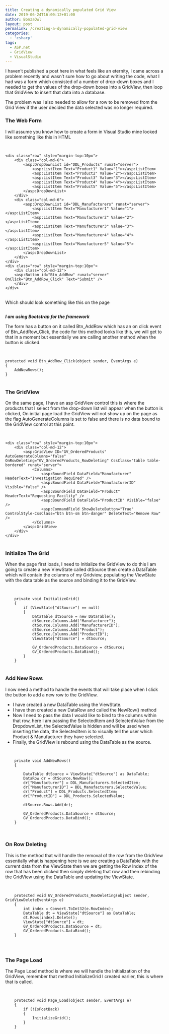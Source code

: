 ```yaml
---
title: Creating a dynamically populated Grid View
date: 2019-06-24T16:00:12+01:00
author: BonzaOwl
layout: post
permalink: /creating-a-dynamically-populated-grid-view
categories:
  - 'csharp'
tags:
  - ASP.net
  - GridView
  - VisualStudio
---
```

I haven&#8217;t published a post here in what feels like an eternity, I came across a problem recently and wasn&#8217;t sure how to go about writing the code, what I had was a form which consisted of a number of drop-down boxes and I needed to get the values of the drop-down boxes into a GridView, then loop that GridView to insert that data into a database.

The problem was I also needed to allow for a row to be removed from the Grid View if the user decided the data selected was no longer required.

### The Web Form

I will assume you know how to create a form in Visual Studio mine looked like something like this in HTML

<pre> 
<code class="html">
&lt;div class="row" style="margin-top:10px"&gt; 
    &lt;div class="col-md-6"&gt;
        &lt;asp:DropDownList id="DDL_Products" runat="server"&gt;
            &lt;asp:ListItem Text="Product1" Value="1"&gt;&lt;/asp:ListItem&gt;
            &lt;asp:ListItem Text="Product2" Value="2"&gt;&lt;/asp:ListItem&gt;
            &lt;asp:ListItem Text="Product3" Value="3"&gt;&lt;/asp:ListItem&gt;
            &lt;asp:ListItem Text="Product4" Value="4"&gt;&lt;/asp:ListItem&gt;
            &lt;asp:ListItem Text="Product5" Value="5"&gt;&lt;/asp:ListItem&gt;
        &lt;/asp:DropDownList&gt; 
    &lt;/div&gt; 
    &lt;div class="col-md-6"&gt;
        &lt;asp:DropDownList id="DDL_Manufacturers" runat="server"&gt;
            &lt;asp:ListItem Text="Manufacturer1" Value="1"&gt;&lt;/asp:ListItem&gt;
            &lt;asp:ListItem Text="Manufacturer2" Value="2"&gt;&lt;/asp:ListItem&gt;
            &lt;asp:ListItem Text="Manufacturer3" Value="3"&gt;&lt;/asp:ListItem&gt;
            &lt;asp:ListItem Text="Manufacturer4" Value="4"&gt;&lt;/asp:ListItem&gt;
            &lt;asp:ListItem Text="Manufacturer5" Value="5"&gt;&lt;/asp:ListItem&gt;
        &lt;/asp:DropDownList&gt; 
    &lt;/div&gt; 
&lt;/div&gt;
&lt;div class="row" style="margin-top:10px"&gt; 
    &lt;div class="col-md-12"&gt;
    &lt;asp:Button id="Btn_AddRow" runat="server" OnClick="Btn_AddRow_Click" Text="Submit" /&gt;
    &lt;/div&gt;
&lt;/div&gt;
</code>
</pre>

Which should look something like this on the page

[<img class="alignnone size-full wp-image-484 img-fluid " src="https://www.codenameowl.com/wp-content/uploads/2019/06/DynamicGridView-1.png" alt="" srcset="https://www.codenameowl.com/wp-content/uploads/2019/06/DynamicGridView-1.png 1147w, https://www.codenameowl.com/wp-content/uploads/2019/06/DynamicGridView-1-300x54.png 300w, https://www.codenameowl.com/wp-content/uploads/2019/06/DynamicGridView-1-768x139.png 768w, https://www.codenameowl.com/wp-content/uploads/2019/06/DynamicGridView-1-1024x185.png 1024w" sizes="(max-width: 1147px) 100vw, 1147px" />](https://www.codenameowl.com/wp-content/uploads/2019/06/DynamicGridView-1.png)

**_I am using Bootstrap for the framework_**

The form has a button on it called Btn\_AddRow which has an on click event of Btn\_AddRow_Click, the code for this method looks like this, we will get to that in a moment but essentially we are calling another method when the button is clicked.

<pre> 
<code class="csharp">
protected void Btn_AddRow_Click(object sender, EventArgs e)
{
    AddNewRows();
}
</code>
</pre>

### The GridView

On the same page, I have an asp GridView control this is where the products that I select from the drop-down list will appear when the button is clicked, On initial page load the GridView will not show up on the page as the flag AutoGenerateColumns is set to false and there is no data bound to the GridView control at this point.

<pre> 
<code class="html">
&lt;div class="row" style="margin-top:10px"&gt;
    &lt;div class="col-md-12"&gt;
        &lt;asp:GridView ID="GV_OrderedProducts" AutoGenerateColumns="false" OnRowDeleting="GV_OrderedProducts_RowDeleting" CssClass="table table-bordered" runat="server"&gt;
            &lt;Columns&gt;
                &lt;asp:BoundField DataField="Manufacturer" HeaderText="Investigation Required" /&gt;
                &lt;asp:BoundField DataField="ManufacturerID" Visible="false" /&gt;
                &lt;asp:BoundField DataField="Product" HeaderText="Requesting Facility" /&gt;
                &lt;asp:BoundField DataField="ProductID" Visible="false" /&gt;
                &lt;asp:CommandField ShowDeleteButton="True" ControlStyle-CssClass="btn btn-sm btn-danger" DeleteText="Remove Row" /&gt;                     
            &lt;/Columns&gt;
        &lt;/asp:GridView&gt;
    &lt;/div&gt;
&lt;/div&gt;
</code>
</pre>

### Initialize The Grid

When the page first loads, I need to Initialize the GridView to do this I am going to create a new ViewState called dtSource then create a DataTable which will contain the columns of my Gridview, populating the ViewState with the data table as the source and binding it to the GridView.

<pre> 
<code class="csharp">
    private void InitializeGrid()
    {
        if (ViewState["dtSource"] == null)
        {
            DataTable dtSource = new DataTable();
            dtSource.Columns.Add("Manufacturer");
            dtSource.Columns.Add("ManufacturerID");
            dtSource.Columns.Add("Product");
            dtSource.Columns.Add("ProductID");      
            ViewState["dtSource"] = dtSource;
 
            GV_OrderedProducts.DataSource = dtSource;
            GV_OrderedProducts.DataBind();
        }
    }
</code>
</pre>

### Add New Rows

I now need a method to handle the events that will take place when I click the button to add a new row to the GridView.

  * I have created a new DataTable using the ViewState.
  * I have then created a new DataRow and called the NewRow() method
  * Now I need to pass the data I would like to bind to the columns within that row, here I am passing the SelectedItem and SelectedValue from the DropdownList, the SelectedValue is hidden and will be used when inserting the data, the SelectedItem is to visually tell the user which Product & Manufacturer they have selected.
  * Finally, the GridView is rebound using the DataTable as the source.

<pre> 
<code class="csharp">
    private void AddNewRows()
    {
       
        DataTable dtSource = ViewState["dtSource"] as DataTable;
        DataRow dr = dtSource.NewRow();
        dr["Manufacturer"] = DDL_Manufacturers.SelectedItem;
        dr["ManufacturerID"] = DDL_Manufacturers.SelectedValue;
        dr["Product"] = DDL_Products.SelectedItem;
        dr["ProductID"] = DDL_Products.SelectedValue;

        dtSource.Rows.Add(dr);
 
        GV_OrderedProducts.DataSource = dtSource;
        GV_OrderedProducts.DataBind();
    }
</code>
</pre>

[<img class="alignnone size-full wp-image-485 img-fluid " src="https://www.codenameowl.com/wp-content/uploads/2019/06/GridViewNewRows.gif" alt="" />](https://www.codenameowl.com/wp-content/uploads/2019/06/GridViewNewRows.gif)

### On Row Deleting

This is the method that will handle the removal of the row from the GridView essentially what is happening here is we are creating a DataTable with the current data from the ViewState then we are getting the Row Index of the row that has been clicked then simply deleting that row and then rebinding the GridView using the DataTable and updating the ViewState.

<pre> 
<code class="csharp">
    protected void GV_OrderedProducts_RowDeleting(object sender, GridViewDeleteEventArgs e)
    {
        int index = Convert.ToInt32(e.RowIndex);
        DataTable dt = ViewState["dtSource"] as DataTable;
        dt.Rows[index].Delete();
        ViewState["dtSource"] = dt;
        GV_OrderedProducts.DataSource = dt;
        GV_OrderedProducts.DataBind();
    }
</code>
</pre>

### [<img class="alignnone size-full wp-image-486 img-fluid " src="https://www.codenameowl.com/wp-content/uploads/2019/06/GridViewDeleteRows.gif" alt="" />](https://www.codenameowl.com/wp-content/uploads/2019/06/GridViewDeleteRows.gif)

### The Page Load

The Page Load method is where we will handle the Initialization of the GridView, remember that method InitializeGrid I created earlier, this is where that is called.

<pre> 
<code class="csharp">
    protected void Page_Load(object sender, EventArgs e)
    {
        if (!IsPostBack)
        {
            InitializeGrid();           
        }
    }
</code>
</pre>